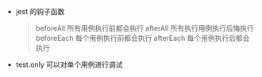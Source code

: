 - jest 的钩子函数  
  > beforeAll 所有用例执行前都会执行
  > afterAll 所有执行用例执行后悔执行
  > beforeEach 每个用例执行前都会执行
  > afterEach 每个用例执行后都会执行

- test.only 可以对单个用例进行调试
